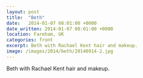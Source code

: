 ```yaml
---
layout: post
title:  "Beth"
date:   2014-01-07 08:01:00 +0000
date_written: 2014-01-07 08:01:00 +0000
location: Fareham, UK
categories: front
excerpt: Beth with Rachael Kent hair and makeup.
image: /images/2014/beth/20140914-2.jpg
---
```

Beth with Rachael Kent hair and makeup.
